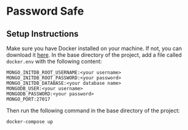 # Password Safe

## Setup Instructions

Make sure you have Docker installed on your machine. If not, you can download it [here](https://www.docker.com/products/docker-desktop).
In the base directory of the project, add a file called `docker.env` with the following content:

```
MONGO_INITDB_ROOT_USERNAME:<your username>
MONGO_INITDB_ROOT_PASSWORD:<your password>
MONGO_INITDB_DATABASE:<your database name>
MONGODB_USER:<your username>
MONGODB_PASSWORD:<your password>
MONGO_PORT:27017
```

Then run the following command in the base directory of the project:

```
docker-compose up
```
